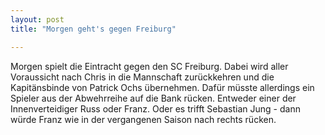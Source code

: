 ```yaml
---
layout: post
title: "Morgen geht's gegen Freiburg"

---
```


Morgen spielt die Eintracht gegen den SC Freiburg. Dabei wird aller Voraussicht nach Chris in die Mannschaft zurückkehren und die Kapitänsbinde von Patrick Ochs übernehmen. Dafür müsste allerdings ein Spieler aus der Abwehrreihe auf die Bank rücken. Entweder einer der Innenverteidiger Russ oder Franz. Oder es trifft Sebastian Jung - dann würde Franz wie in der vergangenen Saison nach rechts rücken. 


